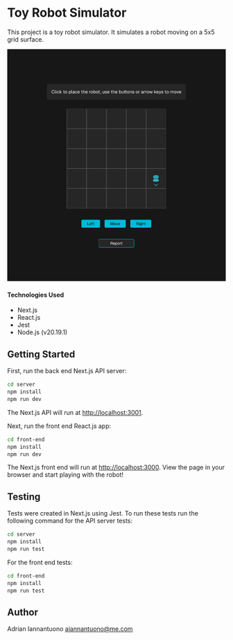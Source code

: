 # Toy Robot Simulator

This project is a toy robot simulator. It simulates a robot moving on a 5x5 grid surface.

![App Preview](app-image.png)

#### Technologies Used
- Next.js
- React.js
- Jest
- Node.js (v20.19.1)

## Getting Started

First, run the back end Next.js API server:

```bash
cd server
npm install
npm run dev
```
The Next.js API will run at [http://localhost:3001](http://localhost:3001).

Next, run the front end React.js app:

```bash
cd front-end
npm install
npm run dev
```
The Next.js front end will run at [http://localhost:3000](http://localhost:3000). View the page in your browser and start playing with the robot!

## Testing
Tests were created in Next.js using Jest. To run these tests run the following command for the API server tests:

```bash
cd server
npm install
npm run test
```

For the front end tests:

```bash
cd front-end
npm install
npm run test
```

## Author
Adrian Iannantuono
aiannantuono@me.com